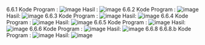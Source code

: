 6.6.1
Kode Program :
![image](https://user-images.githubusercontent.com/115335408/197368808-ebf09179-6d09-48d5-9cec-11a32fb0e7ad.png)
Hasil :
![image](https://user-images.githubusercontent.com/115335408/197368814-62991bf6-f78d-4b26-96fe-66d99d25cf08.png)
6.6.2
Kode Program :
![image](https://user-images.githubusercontent.com/115335408/197368849-b1fc9e1a-bdca-4475-a54c-2721d55ba8c2.png)
Hasil:
![image](https://user-images.githubusercontent.com/115335408/197368852-31438228-d3dc-4600-a360-121089c37de7.png)
6.6.3
Kode Program :
![image](https://user-images.githubusercontent.com/115335408/197368856-6fe49f7a-e202-4818-8138-7054bf87d97d.png)
Hasil:
![image](https://user-images.githubusercontent.com/115335408/197368860-b5f89933-228e-4dca-9143-b2937a46ad2a.png)
6.6.4
Kode Program :
![image](https://user-images.githubusercontent.com/115335408/197368868-31b8ac6a-2d50-4534-9ad1-20b8fd1771b4.png)
Hasil:
![image](https://user-images.githubusercontent.com/115335408/197368873-dc2afad2-22d4-4f3c-86ff-92fcf0d10b61.png)
6.6.5
Kode Program :
![image](https://user-images.githubusercontent.com/115335408/197368879-f4b58cf5-cf44-46cd-b28e-aeaec0550df6.png)
Hasil:
![image](https://user-images.githubusercontent.com/115335408/197368883-5a5bcab7-9924-4c3d-bef0-b4cd81c99905.png)
6.6.6
Kode Program :
![image](https://user-images.githubusercontent.com/115335408/197368893-6cdf1137-1476-41fb-9e21-c22f2ce741bd.png)
Hasil:
![image](https://user-images.githubusercontent.com/115335408/197368904-fc132bc7-3835-4ab1-8d21-3b1057ef23fc.png)
6.6.8
6.6.8.b
Kode Program :
![image](https://user-images.githubusercontent.com/115335408/197368915-69b097ea-a696-45bc-8b49-e6aa49fd252c.png)
Hasil:
![image](https://user-images.githubusercontent.com/115335408/197368916-7d484fd3-bf9c-4e38-a038-0b9a21cf9106.png)



